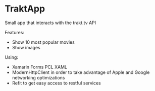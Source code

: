 # TraktApp
Small app that interacts with the trakt.tv API

Features:
- Show 10 most popular movies
- Show images

Using:
- Xamarin Forms PCL XAML
- ModernHttpClient in order to take advantage of Apple and Google networking optimizations
- Refit to get easy access to restful services